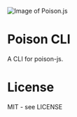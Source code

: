 ![Image of Poison.js](http://i.imgur.com/ZtTXFBC.png)

# Poison CLI

A CLI for poison-js.

# License

MIT - see LICENSE

